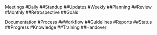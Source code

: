 Meetings
#Daily
##Standup
##Updates
#Weekly
##Planning
##Review
#Monthly
##Retrospective
##Goals

Documentation
#Process
##Workflow
##Guidelines
#Reports
##Status
##Progress
#Knowledge
##Training
##Handover